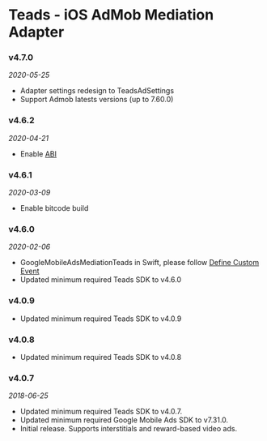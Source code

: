 # Teads - iOS AdMob Mediation Adapter

### v4.7.0
_2020-05-25_
- Adapter settings redesign to TeadsAdSettings
- Support Admob latests versions (up to 7.60.0)

### v4.6.2
_2020-04-21_
- Enable [ABI](https://swift.org/blog/abi-stability-and-more/)

### v4.6.1
_2020-03-09_
- Enable bitcode build

### v4.6.0
_2020-02-06_
- GoogleMobileAdsMediationTeads in Swift, please follow [Define Custom Event](https://support.teads.tv/support/solutions/articles/36000166678-admob-google-ad-manager#defining_a_custom_event)
- Updated minimum required Teads SDK to v4.6.0

### v4.0.9
- Updated minimum required Teads SDK to v4.0.9

### v4.0.8
- Updated minimum required Teads SDK to v4.0.8

### v4.0.7
_2018-06-25_
- Updated minimum required Teads SDK to v4.0.7.
- Updated minimum required Google Mobile Ads SDK to v7.31.0.
- Initial release. Supports interstitials and reward-based video ads.
